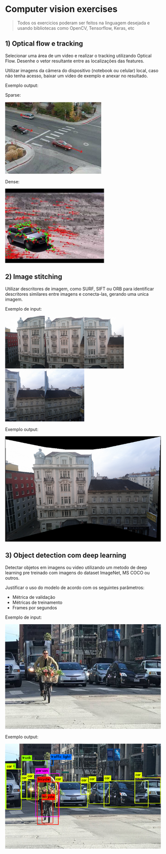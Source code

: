 # Computer vision exercises

> Todos os exercicios poderam ser feitos na linguagem desejada e usando bibliotecas como OpenCV, Tensorflow, Keras, etc

##  1) Optical flow e tracking

Selecionar uma área de um video e realizar o tracking utilizando Optical Flow. Desenhe o vetor resultante entre as localizações das features.

Utilizar imagens da câmera do dispositivo (notebook ou celular) local, caso não tenha acesso, baixar um video de exemplo e anexar no resultado.


Exemplo output:

Sparse:

<a href="https://raw.githubusercontent.com/alanoMartins/computer_vision_exercises/master/optical_flow/output/opticalflow_dense.png"><img src="https://raw.githubusercontent.com/alanoMartins/computer_vision_exercises/master/optical_flow/output/opticalflow_dense..png"></a>

Dense: 

<a href="https://raw.githubusercontent.com/alanoMartins/computer_vision_exercises/master/optical_flow/output/opticalflow_sparse.jpg"><img src="https://raw.githubusercontent.com/alanoMartins/computer_vision_exercises/master/optical_flow/output/opticalflow_sparse.jpg" width=320></a>


## 2) Image stitching

Utilizar descritores de imagem, como SURF, SIFT ou ORB para identificar descritores similares entre imagens e conecta-las, gerando uma unica imagem. 

Exemplo de input:

<a href="https://raw.githubusercontent.com/alanoMartins/computer_vision_exercises/master/image_stitching/assets/image1.jpg"><img src="https://raw.githubusercontent.com/alanoMartins/computer_vision_exercises/master/image_stitching/assets/image1.jpg" align="left" width="128"></a>

<a href="https://raw.githubusercontent.com/alanoMartins/computer_vision_exercises/master/image_stitching/assets/image2.jpg"><img src="https://raw.githubusercontent.com/alanoMartins/computer_vision_exercises/master/image_stitching/assets/image2.jpg" align="left" width="128"></a>

<a href="https://raw.githubusercontent.com/alanoMartins/computer_vision_exercises/master/image_stitching/assets/image3.jpg"><img src="https://raw.githubusercontent.com/alanoMartins/computer_vision_exercises/master/image_stitching/assets/image3.jpg" align="left" width="128"></a>

<a href="https://raw.githubusercontent.com/alanoMartins/computer_vision_exercises/master/image_stitching/assets/image4.jpg"><img src="https://raw.githubusercontent.com/alanoMartins/computer_vision_exercises/master/image_stitching/assets/image4.jpg" align="left" width="128"></a>

<a href="https://raw.githubusercontent.com/alanoMartins/computer_vision_exercises/master/image_stitching/assets/image5.jpg"><img src="https://raw.githubusercontent.com/alanoMartins/computer_vision_exercises/master/image_stitching/assets/image5.jpg" width="128"></a>

Exemplo output:

<a href="https://raw.githubusercontent.com/alanoMartins/computer_vision_exercises/master/image_stitching/output/output.png"><img src="https://raw.githubusercontent.com/alanoMartins/computer_vision_exercises/master/image_stitching/output/output.png" width="512"></a>


## 3) Object detection com deep learning

Detectar objetos em imagens ou video utilizando um metodo de deep learning pre treinado com imagens do dataset ImageNet, MS COCO ou outros. 

Justificar o uso do modelo de acordo com os seguintes parâmetros: 

* Métrica de validação 
* Métricas de treinamento
* Frames por segundos


Exemplo de input:

<a href="https://raw.githubusercontent.com/alanoMartins/computer_vision_exercises/master/object_detection/assets/input.jpeg"><img src="https://raw.githubusercontent.com/alanoMartins/computer_vision_exercises/master/object_detection/assets/input.jpeg" width="512"></a>


Exemplo output:

<a href="https://raw.githubusercontent.com/alanoMartins/computer_vision_exercises/master/object_detection/output/output.png"><img src="https://raw.githubusercontent.com/alanoMartins/computer_vision_exercises/master/object_detection/output/output.png" width="512"></a>


